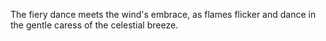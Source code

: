 The fiery dance meets the wind's embrace, as flames flicker and dance in the gentle caress of the celestial breeze.